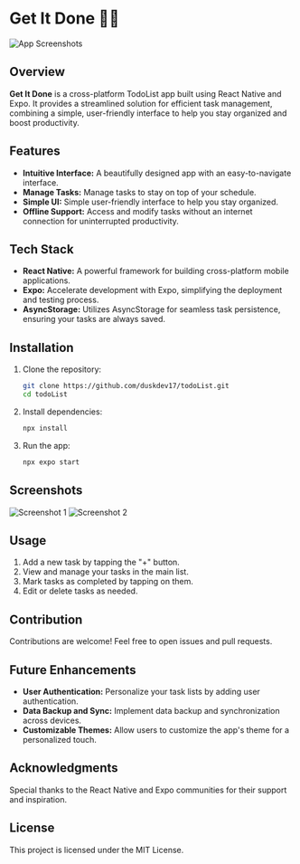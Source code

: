 # Get It Done 📝📲

![App Screenshots](./screenshots/app-screenshots.png)

## Overview

**Get It Done** is a cross-platform TodoList app built using React Native and Expo. It provides a streamlined solution for efficient task management, combining a simple, user-friendly interface to help you stay organized and boost productivity.

## Features

- **Intuitive Interface:** A beautifully designed app with an easy-to-navigate interface.
- **Manage Tasks:** Manage tasks to stay on top of your schedule.
- **Simple UI:** Simple user-friendly interface to help you stay organized.
- **Offline Support:** Access and modify tasks without an internet connection for uninterrupted productivity.

## Tech Stack

- **React Native:** A powerful framework for building cross-platform mobile applications.
- **Expo:** Accelerate development with Expo, simplifying the deployment and testing process.
- **AsyncStorage:** Utilizes AsyncStorage for seamless task persistence, ensuring your tasks are always saved.

## Installation

1. Clone the repository:

    ```bash
    git clone https://github.com/duskdev17/todoList.git
    cd todoList
    ```

2. Install dependencies:

    ```bash
    npx install
    ```

3. Run the app:

    ```bash
    npx expo start
    ```

## Screenshots

![Screenshot 1](./screenshots/screenshot1.png)
![Screenshot 2](./screenshots/screenshot2.png)
<!-- Add more screenshots as needed -->

## Usage

1. Add a new task by tapping the "+" button.
2. View and manage your tasks in the main list.
3. Mark tasks as completed by tapping on them.
4. Edit or delete tasks as needed.

## Contribution

Contributions are welcome! Feel free to open issues and pull requests.

## Future Enhancements

- **User Authentication:** Personalize your task lists by adding user authentication.
- **Data Backup and Sync:** Implement data backup and synchronization across devices.
- **Customizable Themes:** Allow users to customize the app's theme for a personalized touch.

## Acknowledgments

Special thanks to the React Native and Expo communities for their support and inspiration.

## License

This project is licensed under the MIT License.
